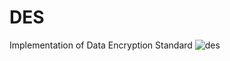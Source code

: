 # DES
Implementation of Data Encryption Standard
![des](https://user-images.githubusercontent.com/107170301/201003074-31e14250-45a1-437c-a582-ed85a3e40831.jpg)
